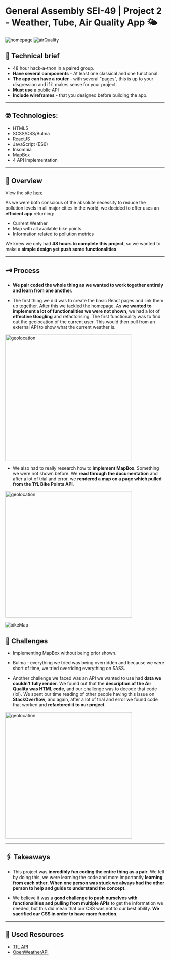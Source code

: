 # General Assembly SEI-49 | Project 2 - Weather, Tube, Air Quality App :sun_behind_small_cloud:

![homepage](readMeImages/homepage.png)
![airQuality](readMeImages/airQuality.png)

## :page_facing_up: Technical brief

- 48 hour hack-a-thon in a paired group.
- **Have several components** - At least one classical and one functional.
- **The app can have a router** - with several "pages", this is up to your disgression and if it makes sense for your project.
- **Must use** a public API
- **Include wireframes** - that you designed before building the app.

---

## :nerd_face: Technologies:

- HTML5
- SCSS/CSS/Bulma
- ReactJS
- JavaScript (ES6)
- Insomnia
- MapBox
- 4 API Implementation

---

## :rocket: Overview

View the site [here](https://weather-bike-tube.netlify.app/)

As we were both conscious of the absolute necessity to reduce the pollution levels in all major cities in the world, we decided to offer uses an **efficient app** returning:

- Current Weather
- Map with all available bike points
- Information related to pollution metrics

We knew we only had **48 hours to complete this project**, so we wanted to make a **simple design yet push some functionalities**.

---

## :old_key: Process

- **We pair coded the whole thing as we wanted to work together entirely and learn from one another.**

- The first thing we did was to create the basic React pages and link them up together. After this we tackled the homepage. As **we wanted to implement a lot of functionalities we were not shown**, we had a lot of **effective Googling** and refactorising. The first functionality was to find out the geolocation of the current user. This would then pull from an external API to show what the current weather is.

<img src="https://i.ibb.co/5x995PT/geolocation.png" alt="geolocation" width="400px" /> 

- We also had to really research how to **implement MapBox**. Something we were not shown before. We **read through the documentation** and after a lot of trial and error, we **rendered a map on a page which pulled from the TfL Bike Points API**. 

<img src="https://i.ibb.co/4p2Y03y/mapcode.png" alt="geolocation" width="400px" /> 

![bikeMap](readMeImages/bikeMap.png)


## :dart: Challenges

- Implementing MapBox without being prior shown.
- Bulma - everything we tried was being overridden and because we were short of time, we tried overriding everything on SASS. 

- Another challenge we faced was an API we wanted to use had **data we couldn't fully render**. We found out that the **description of the Air Quality was HTML code**, and our challenge was to decode that code (lol). We spent our time reading of other people having this issue on **StackOverflow**, and again, after a lot of trial and error we found code that worked and **refactored it to our project**. 

<img src="https://i.ibb.co/vxpQV2n/htmlcode.png" alt="geolocation" width="400px" /> 

---

## :paperclips: Takeaways

- This project was **incredibly fun coding the entire thing as a pair**. We felt by doing this, we were learning the code and more importantly **learning from each other**. **When one person was stuck we always had the other person to help and guide to understand the concept.**

- We believe it was a **good challenge to push ourselves with functionalities and pulling from multiple APIs** to get the information we needed, but this did mean that our CSS was not to our best ability. **We sacrified our CSS in order to have more function**. 

--- 

## :star2: Used Resources

- [TfL API](https://api.tfl.gov.uk/)
- [OpenWeatherAPI](https://openweathermap.org/api)
